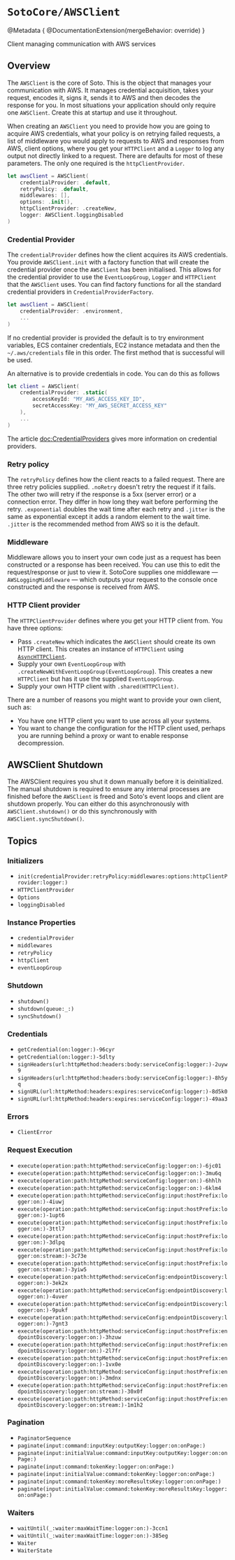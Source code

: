 # ``SotoCore/AWSClient``

@Metadata {
    @DocumentationExtension(mergeBehavior: override)
}

Client managing communication with AWS services

## Overview

The `AWSClient` is the core of Soto. This is the object that manages your communication with AWS. It manages credential acquisition, takes your request, encodes it, signs it, sends it to AWS and then decodes the response for you. In most situations your application should only require one `AWSClient`. Create this at startup and use it throughout.

When creating an `AWSClient` you need to provide how you are going to acquire AWS credentials, what your policy is on retrying failed requests, a list of middleware you would apply to requests to AWS and responses from AWS, client options, where you get your `HTTPClient` and a `Logger` to log any output not directly linked to a request. There are defaults for most of these parameters. The only one required is the `httpClientProvider`.

```swift
let awsClient = AWSClient(
    credentialProvider: .default,
    retryPolicy: .default,
    middlewares: [],
    options: .init(),
    httpClientProvider: .createNew,
    logger: AWSClient.loggingDisabled
)
```

### Credential Provider

The `credentialProvider` defines how the client acquires its AWS credentials. You provide `AWSClient.init` with a factory function that will create the credential provider once the `AWSClient` has been initialised. This allows for the credential provider to use the `EventLoopGroup`, `Logger` and `HTTPClient` that the `AWSClient` uses. You can find factory functions for all the standard credential providers in ``CredentialProviderFactory``.

```swift
let awsClient = AWSClient(
    credentialProvider: .environment, 
    ...
)
```

If no credential provider is provided the default is to try environment variables, ECS container credentials, EC2 instance metadata and then the `~/.aws/credentials` file in this order. The first method that is successful will be used.

An alternative is to provide credentials in code. You can do this as follows

```swift
let client = AWSClient(
    credentialProvider: .static(
        accessKeyId: "MY_AWS_ACCESS_KEY_ID",
        secretAccessKey: "MY_AWS_SECRET_ACCESS_KEY"
    ),
    ...
)
```
The article <doc:CredentialProviders> gives more information on credential providers.

### Retry policy

The `retryPolicy` defines how the client reacts to a failed request. There are three retry policies supplied. `.noRetry` doesn't retry the request if it fails. The other two will retry if the response is a 5xx (server error) or a connection error. They differ in how long they wait before performing the retry. `.exponential` doubles the wait time after each retry and `.jitter` is the same as exponential except it adds a random element to the wait time. `.jitter` is the recommended method from AWS so it is the default.

### Middleware

Middleware allows you to insert your own code just as a request has been constructed or a response has been received. You can use this to edit the request/response or just to view it. SotoCore supplies one middleware — `AWSLoggingMiddleware` — which outputs your request to the console once constructed and the response is received from AWS.

### HTTP Client provider

The `HTTPClientProvider` defines where you get your HTTP client from. You have three options:

- Pass `.createNew` which indicates the `AWSClient` should create its own HTTP client. This creates an instance of `HTTPClient` using [`AsyncHTTPClient`](https://github.com/swift-server/async-http.client).
- Supply your own `EventLoopGroup` with `.createNewWithEventLoopGroup(EventLoopGroup`). This creates a new `HTTPClient` but has it use the supplied `EventLoopGroup`.
- Supply your own HTTP client with `.shared(HTTPClient)`. 

There are a number of reasons you might want to provide your own client, such as:

- You have one HTTP client you want to use across all your systems.
- You want to change the configuration for the HTTP client used, perhaps you are running behind a proxy or want to enable response decompression.

## AWSClient Shutdown

The AWSClient requires you shut it down manually before it is deinitialized. The manual shutdown is required to ensure any internal processes are finished before the `AWSClient` is freed and Soto's event loops and client are shutdown properly. You can either do this asynchronously with `AWSClient.shutdown()` or do this synchronously with `AWSClient.syncShutdown()`.

## Topics

### Initializers

- ``init(credentialProvider:retryPolicy:middlewares:options:httpClientProvider:logger:)``
- ``HTTPClientProvider``
- ``Options``
- ``loggingDisabled``

### Instance Properties

- ``credentialProvider``
- ``middlewares``
- ``retryPolicy``
- ``httpClient``
- ``eventLoopGroup``

### Shutdown

- ``shutdown()``
- ``shutdown(queue:_:)``
- ``syncShutdown()``

### Credentials

- ``getCredential(on:logger:)-96cyr``
- ``getCredential(on:logger:)-5dlty``
- ``signHeaders(url:httpMethod:headers:body:serviceConfig:logger:)-2uyw9``
- ``signHeaders(url:httpMethod:headers:body:serviceConfig:logger:)-8h5yq``
- ``signURL(url:httpMethod:headers:expires:serviceConfig:logger:)-8d5k0``
- ``signURL(url:httpMethod:headers:expires:serviceConfig:logger:)-49aa3``

### Errors

- ``ClientError``

### Request Execution

- ``execute(operation:path:httpMethod:serviceConfig:logger:on:)-6jc01``
- ``execute(operation:path:httpMethod:serviceConfig:logger:on:)-3mu6q``
- ``execute(operation:path:httpMethod:serviceConfig:logger:on:)-6hhlh``
- ``execute(operation:path:httpMethod:serviceConfig:logger:on:)-6klm4``
- ``execute(operation:path:httpMethod:serviceConfig:input:hostPrefix:logger:on:)-4iuwj``
- ``execute(operation:path:httpMethod:serviceConfig:input:hostPrefix:logger:on:)-1upt6``
- ``execute(operation:path:httpMethod:serviceConfig:input:hostPrefix:logger:on:)-3ttl7``
- ``execute(operation:path:httpMethod:serviceConfig:input:hostPrefix:logger:on:)-3dlpq``
- ``execute(operation:path:httpMethod:serviceConfig:input:hostPrefix:logger:on:stream:)-3c73e``
- ``execute(operation:path:httpMethod:serviceConfig:input:hostPrefix:logger:on:stream:)-3yiw5``
- ``execute(operation:path:httpMethod:serviceConfig:endpointDiscovery:logger:on:)-3ek2x``
- ``execute(operation:path:httpMethod:serviceConfig:endpointDiscovery:logger:on:)-4uver``
- ``execute(operation:path:httpMethod:serviceConfig:endpointDiscovery:logger:on:)-9pukf``
- ``execute(operation:path:httpMethod:serviceConfig:endpointDiscovery:logger:on:)-7gnt3``
- ``execute(operation:path:httpMethod:serviceConfig:input:hostPrefix:endpointDiscovery:logger:on:)-3hzuw``
- ``execute(operation:path:httpMethod:serviceConfig:input:hostPrefix:endpointDiscovery:logger:on:)-2l7fr``
- ``execute(operation:path:httpMethod:serviceConfig:input:hostPrefix:endpointDiscovery:logger:on:)-1vx0e``
- ``execute(operation:path:httpMethod:serviceConfig:input:hostPrefix:endpointDiscovery:logger:on:)-3mdnx``
- ``execute(operation:path:httpMethod:serviceConfig:input:hostPrefix:endpointDiscovery:logger:on:stream:)-30x0f``
- ``execute(operation:path:httpMethod:serviceConfig:input:hostPrefix:endpointDiscovery:logger:on:stream:)-1m1h2``

### Pagination

- ``PaginatorSequence``
- ``paginate(input:command:inputKey:outputKey:logger:on:onPage:)``
- ``paginate(input:initialValue:command:inputKey:outputKey:logger:on:onPage:)``
- ``paginate(input:command:tokenKey:logger:on:onPage:)``
- ``paginate(input:initialValue:command:tokenKey:logger:on:onPage:)``
- ``paginate(input:command:tokenKey:moreResultsKey:logger:on:onPage:)``
- ``paginate(input:initialValue:command:tokenKey:moreResultsKey:logger:on:onPage:)``

### Waiters

- ``waitUntil(_:waiter:maxWaitTime:logger:on:)-3ccn1``
- ``waitUntil(_:waiter:maxWaitTime:logger:on:)-385eg``
- ``Waiter``
- ``WaiterState``
